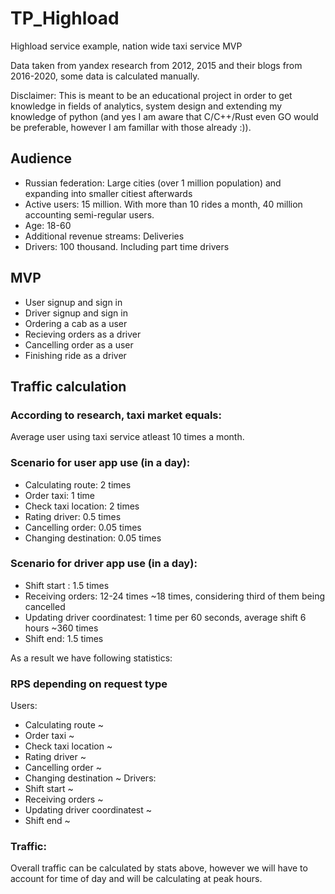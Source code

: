 # TP_Highload
Highload service example, nation wide taxi service MVP

Data taken from yandex research from 2012, 2015 and their blogs from 2016-2020, some data is calculated manually.

Disclaimer: This is meant to be an educational project in order to get knowledge in fields of analytics, system design and extending my knowledge of python (and yes I am aware that C/C++/Rust even GO would be preferable, however I am famillar with those already :)).

## Audience

- Russian federation: Large cities (over 1 million population) and expanding into smaller citiest afterwards
- Active users: 15 million. With more than 10 rides a month, 40 million accounting semi-regular users.
- Age: 18-60
- Additional revenue streams: Deliveries
- Drivers: 100 thousand. Including part time drivers

## MVP

- User signup and sign in
- Driver signup and sign in
- Ordering a cab as a user
- Recieving orders as a driver
- Cancelling order as a user
- Finishing ride as a driver

## Traffic calculation

### According to research, taxi market equals:

Average user using taxi service atleast 10 times a month.
### Scenario for user app use (in a day):
* Calculating route: 2 times
* Order taxi: 1 time
* Check taxi location: 2 times
* Rating driver: 0.5 times
* Cancelling order: 0.05 times
* Changing destination: 0.05 times

### Scenario for driver app use (in a day):
* Shift start : 1.5 times
* Receiving orders: 12-24 times ~18 times, considering third of them being cancelled
* Updating driver coordinatest: 1 time per 60 seconds, average shift 6 hours ~360 times
* Shift end: 1.5 times

As a result we have following statistics:

### RPS depending on request type
Users:
* Calculating route ~ 
* Order taxi ~ 
* Check taxi location ~ 
* Rating driver ~ 
* Cancelling order ~ 
* Changing destination ~ 
Drivers:
* Shift start ~ 
* Receiving orders ~ 
* Updating driver coordinatest ~ 
* Shift end ~ 

### Traffic:
Overall traffic can be calculated by stats above, however we will have to account for time of day and will be calculating at peak hours.
